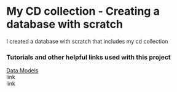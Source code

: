 # My CD collection - Creating a database with scratch
I created a database with scratch that includes my cd collection



### Tutorials and other helpful links used with this project
[Data Models](https://databases.biz/data-models/)  
link  
link  
